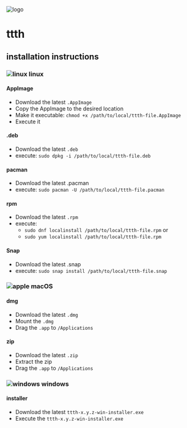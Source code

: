 ![logo](https://raw.githubusercontent.com/yafp/ttth/master/.github/images/logo/128x128.png)

# ttth

## installation instructions

### ![linux](https://raw.githubusercontent.com/yafp/ttth/master/.github/images/platform/linux_32x32.png) linux

#### AppImage
* Download the latest ```.AppImage```
* Copy the AppImage to the desired location
* Make it executable: ```chmod +x /path/to/local/ttth-file.AppImage```
* Execute it

#### .deb
* Download the latest ```.deb```
* execute: ```sudo dpkg -i /path/to/local/ttth-file.deb```

#### pacman
* Download the latest .pacman
* execute: ```sudo pacman -U /path/to/local/ttth-file.pacman```

#### rpm
* Download the latest ```.rpm```
* execute:
  * ```sudo dnf localinstall /path/to/local/ttth-file.rpm``` or
  * ```sudo yum localinstall /path/to/local/ttth-file.rpm```

#### Snap
* Download the latest .snap
* execute: ```sudo snap install /path/to/local/ttth-file.snap```

### ![apple](https://raw.githubusercontent.com/yafp/ttth/master/.github/images/platform/apple_32x32.png) macOS
#### dmg
* Download the latest ```.dmg```
* Mount the ```.dmg```
* Drag the ```.app``` to ```/Applications```

#### zip
* Download the latest ```.zip```
* Extract the zip
* Drag the ```.app``` to ```/Applications```

### ![windows](https://raw.githubusercontent.com/yafp/ttth/master/.github/images/platform/windows_32x32.png) windows

#### installer
* Download the latest ```ttth-x.y.z-win-installer.exe```
* Execute the ```ttth-x.y.z-win-installer.exe```
